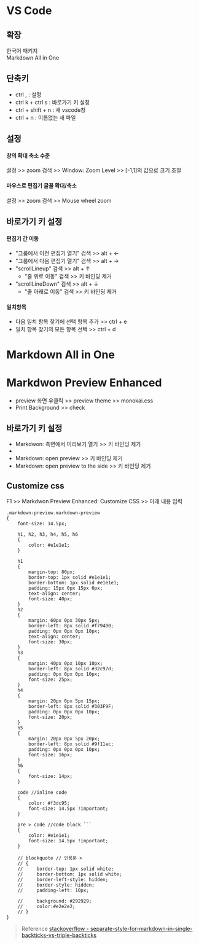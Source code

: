 # VS Code
## 확장
한국어 패키지  
Markdown All in One

## 단축키
* ctrl , : 설정
* ctrl k + ctrl s : 바로가기 키 설정 
* ctrl + shift + n : 새 vscode창
* ctrl + n : 이름없는 새 파일

## 설정
#### 창의 확대 축소 수준  
설정 >> zoom 검색 >> Window: Zoom Level >> [-1,1]의 값으로 크기 조절

#### 마우스로 편집기 글꼴 확대/축소  
설정 >> zoom 검색 >> Mouse wheel zoom

## 바로가기 키 설정
#### 편집기 간 이동  
* "그룹에서 이전 편집기 열기" 검색 >> alt + $\leftarrow$   
* "그룹에서 다음 편집기 열기" 검색 >> alt + $\rightarrow$ 
* "scrollLineup" 검색 >> alt + $\uparrow$ 
  * "줄 위로 이동" 검색 >> 키 바인딩 제거
* "scrollLineDown" 검색 >> alt + $\downarrow$ 
  * "줄 아래로 이동" 검색 >> 키 바인딩 제거

#### 일치항목
* 다음 일치 항목 찾기에 선택 항목 추가 >> ctrl + e  
* 일치 항목 찾기의 모든 항목 선택 >> ctrl + d  

# Markdown All in One
<!-- ## 설정
#### css 설정하기
F1 >> 사용자 설정 열기(JSON) >> 아래 내용 입력
```
"markdown.styles": [
    "./css/ms_dark.css"
    ]
``` -->

<!-- ## 바로가기 키 설정
#### 미리보기 새로 고침 키 설정하기  
F1 >> "미리보기 새로 고침" 검색 >> 톱니바퀴 >> 키 바인딩에 ctrl + R 입력

## 단축키
* ctrl k, ctrl v : 마크다운 미리보기 -->

# Markdwon Preview Enhanced

* preview 화면 우클릭 >> preview theme >> monokai.css
* Print Background >> check

## 바로가기 키 설정
* Markdwon: 측면에서 미리보기 열기 >> 키 바인딩 제거
* 
* Markdown: open preview >> 키 바인딩 제거
* Markdown: open preview to the side >> 키 바인딩 제거

## Customize css
F1 >> Markdwon Preview Enhanced: Customize CSS >> 아래 내용 입력
```
.markdown-preview.markdown-preview 
{
    font-size: 14.5px;     

    h1, h2, h3, h4, h5, h6 
    {        
        color: #e1e1e1;	
    }

    h1	
    {
        margin-top: 80px;
        border-top: 1px solid #e1e1e1;                
        border-bottom: 1px solid #e1e1e1;
        padding: 15px 0px 15px 0px;        
        text-align: center;
        font-size: 40px;
    }
    h2	
    {
        margin: 60px 0px 30px 5px;
        border-left: 8px solid #f79400;
        padding: 0px 0px 0px 10px;       
        text-align: center;
        font-size: 30px;
    }
    h3	
    {
        margin: 40px 0px 10px 10px;
        border-left: 8px solid #32c97d;
        padding: 0px 0px 0px 10px;        
        font-size: 25px;
    }
    h4	
    {        
        margin: 20px 0px 5px 15px;
        border-left: 8px solid #303F9F;
        padding: 0px 0px 0px 10px;        
        font-size: 20px;
    }
    h5	
    {
        margin: 20px 0px 5px 20px;
        border-left: 8px solid #9f11ac;            
        padding: 0px 0px 0px 10px;        
        font-size: 16px;
    }
    h6	
    {
        font-size: 14px;
    }

    code //inline code
    {
        color: #f3dc95;
        font-size: 14.5px !important;
    }

    pre > code //code block ```
    {
        color: #e1e1e1;	        
        font-size: 14.5px !important;
    }
    
    // blockquote // 인용문 >
    // {
    //     border-top: 1px solid white;
    //     border-bottom: 1px solid white;
    //     border-left-style: hidden;
    //     border-style: hidden;    
    //     padding-left: 10px;
       
    //     background: #292929;
    //     color:#e2e2e2;
    // }
}

```
> Reference
> [stackoverflow - separate-style-for-markdown-in-single-backticks-vs-triple-backticks](https://stackoverflow.com/questions/49703670/separate-style-for-markdown-in-single-backticks-vs-triple-backticks-using-the-m)